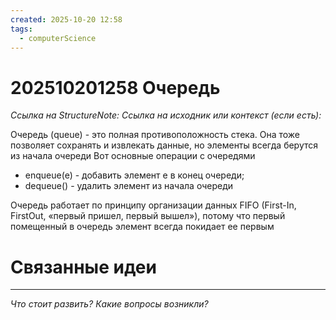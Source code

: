 ```yaml
---
created: 2025-10-20 12:58
tags:
  - computerScience
---
```

# 202510201258 Очередь

*Ссылка на StructureNote:*
*Ссылка на исходник или контекст (если есть):* 

Очередь (queue) - это полная противоположность стека. Она тоже позволяет сохранять и извлекать данные, но элементы всегда берутся из начала очереди
Вот основные операции с очередями
- enqueue(e) - добавить элемент e в конец очереди;
- dequeue() - удалить элемент из начала очереди

Очередь работает по принципу организации данных FIFO (First-In, FirstOut, «первый пришел, первый вышел»), потому что первый помещенный в очередь элемент всегда покидает ее первым
# Связанные идеи

---

*Что стоит развить? Какие вопросы возникли?*